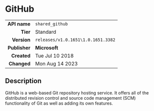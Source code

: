 # GitHub
| | |
|-:|-|
|**API name**|`shared_github`|
|**Tier**|Standard|
|**Version**|`releases/v1.0.1651\1.0.1651.3382`|
|**Publisher**|**Microsoft**|
|**Created**|Tue Jul 10 2018|
|**Changed**|Mon Aug 14 2023|

## Description
GitHub is a web-based Git repository hosting service. It offers all of the distributed revision control and source code management (SCM) functionality of Git as well as adding its own features.
